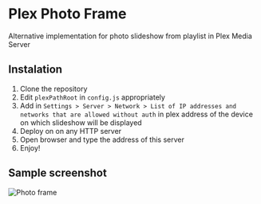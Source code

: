 # Plex Photo Frame
Alternative implementation for photo slideshow from playlist in Plex Media Server

## Instalation
1. Clone the repository
2. Edit `plexPathRoot` in  `config.js` appropriately
3. Add in `Settings > Server > Network > List of IP addresses and networks that are allowed without auth` in plex address of the
device on which slideshow will be displayed
4. Deploy on on any HTTP server
5. Open browser and type the address of this server
4. Enjoy!

## Sample screenshot

![Photo frame](https://i.imgur.com/qf05Sm3.png)

